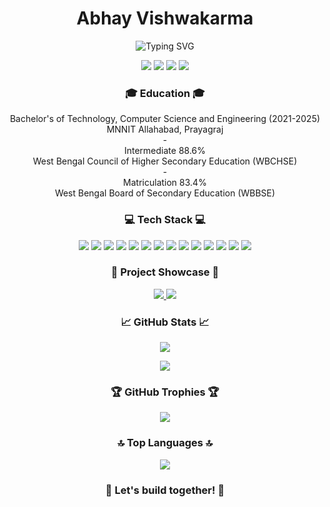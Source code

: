 <!-- Your Name -->
<h1 align="center">Abhay Vishwakarma</h1>

<!-- Your Introduction -->
<p align="center">
  <img src="https://readme-typing-svg.herokuapp.com?font=Montserrat&color=FF5733&size=24&center=true&vCenter=true&lines=Hi+there,+Welcome+to+my+GitHub+profile!;I'm+a+Passionate+Developer;Love+to+explore+new+technologies;Let's+build+together!" alt="Typing SVG">
</p>

<!-- Your Social Media and Contact -->
<p align="center">
  <a href="https://www.linkedin.com/in/abhay43/"><img src="https://img.shields.io/badge/-LinkedIn-blue?style=flat&logo=linkedin"></a>
  <a href="mailto:vishwakarmaabhay10@gmail.com"><img src="https://img.shields.io/badge/-Email-D14836?style=flat&logo=email&logoColor=white"></a>
  <a href="https://leetcode.com/p_ekk_a/"><img src="https://img.shields.io/badge/-LeetCode-FFA116?style=flat&logo=leetcode&logoColor=white"></a>
  <a href="https://auth.geeksforgeeks.org/user/p_ekk_a/"><img src="https://img.shields.io/badge/-GeeksforGeeks-0F9D58?style=flat&logo=geeksforgeeks&logoColor=white"></a>
</p>

<!-- Your Education -->
<h3 align="center">🎓 Education 🎓</h3>
<p align="center">
    Bachelor's of Technology, Computer Science and Engineering (2021-2025)<br>
    MNNIT Allahabad, Prayagraj<br>
  - <br>Intermediate 88.6%<br>
    West Bengal Council of Higher Secondary Education (WBCHSE)<br>
  - <br>Matriculation 83.4%<br>
    West Bengal Board of Secondary Education (WBBSE)
</p>

<!-- Your Skills -->
<h3 align="center">💻 Tech Stack 💻</h3>
<p align="center">
  <img src="https://img.shields.io/badge/-Git-F05032?style=flat&logo=git&logoColor=white">
  <img src="https://img.shields.io/badge/-HTML5-E34F26?style=flat&logo=html5&logoColor=white">
  <img src="https://img.shields.io/badge/-CSS3-1572B6?style=flat&logo=css3">
  <img src="https://img.shields.io/badge/-JavaScript-F7DF1E?style=flat&logo=javascript&logoColor=white">
  <img src="https://img.shields.io/badge/-MongoDB-47A248?style=flat&logo=mongodb&logoColor=white">
  <img src="https://img.shields.io/badge/-Node.js-339933?style=flat&logo=node.js&logoColor=white">
  <img src="https://img.shields.io/badge/-Express.js-000000?style=flat&logo=express&logoColor=white">
  <img src="https://img.shields.io/badge/-Solidity-363636?style=flat&logo=solidity&logoColor=white">
  <img src="https://img.shields.io/badge/-Web3.Storage-6600FF?style=flat&logo=web3dotstorage&logoColor=white">
  <img src="https://img.shields.io/badge/-Ethers.js-3C3C3D?style=flat&logo=ethereum&logoColor=white">
  <img src="https://img.shields.io/badge/-Keras-D00000?style=flat&logo=keras&logoColor=white">
  <img src="https://img.shields.io/badge/-NumPy-013243?style=flat&logo=numpy&logoColor=white">
  <img src="https://img.shields.io/badge/-Matplotlib-0C4B7A?style=flat&logo=matplotlib&logoColor=white">
  <img src="https://img.shields.io/badge/-TensorFlow-FF6F00?style=flat&logo=tensorflow&logoColor=white">
</p>

<!-- Your Projects -->

<h3 align="center">🚀 Project Showcase 🚀</h3>
<p align="center">
  <a href="https://github.com/Abhinav-21/Healthcare-Record-Management">
    <img src="https://github-readme-stats.vercel.app/api/pin/?username=Abhinav-21&repo=Healthcare-Record-Management&theme=dark">
  </a>
  <a href="https://github.com/abhay-43/Internet-Hinglish-Memes-Classification-using-Multimodal-Learning">
    <img src="https://github-readme-stats.vercel.app/api/pin/?username=abhay-43&repo=Internet-Hinglish-Memes-Classification-using-Multimodal-Learning&theme=dark">
  </a>
</p>

<!-- Your GitHub Stats -->
<h3 align="center">📈 GitHub Stats 📈</h3>
<p align="center">
  <img src="https://github-readme-stats.vercel.app/api?username=abhay-43&show_icons=true&theme=dark">
</p>
<p align="center">
  <a href="https://git.io/streak-stats"><img src="https://github-readme-streak-stats.herokuapp.com?user=abhay-43&theme=dark&date_format=M%20j%5B%2C%20Y%5D&mode=weekly"></a>
</p>

<!-- GitHub Trophies -->
<h3 align="center">🏆 GitHub Trophies 🏆</h3>
<p align="center">
  <img src="https://github-profile-trophy.vercel.app/?username=abhay-43&theme=darkhub&column=7">
</p>

<!-- Your Top Languages -->
<h3 align="center">🔝 Top Languages 🔝</h3>
<p align="center">
  <a href="https://github.com/anuraghazra/github-readme-stats"><img src="https://github-readme-stats.vercel.app/api/top-langs/?username=abhay-43&theme=dark"></a>
</p>

<!-- Your Favorite Quote -->
<h3 align="center">🌟 Let's build together! 🌟</h3>

<!--
**abhay-43/abhay-43** is a ✨ _special_ ✨ repository because its `README.md` (this file) appears on your GitHub profile.

Here are some ideas to get you started:

- 🔭 I’m currently working on ...
- 🌱 I’m currently learning ...
- 👯 I’m looking to collaborate on ...
- 🤔 I’m looking for help with ...
- 💬 Ask me about ...
- 📫 How to reach me: ...
- 😄 Pronouns: ...
- ⚡ Fun fact: ...
-->
